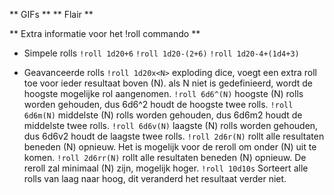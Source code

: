 
** GIFs **
** Flair **

** Extra informatie voor het !roll commando **

- Simpele rolls
`!roll 1d20+6`
`!roll 1d20-(2+6)`
`!roll 1d20-4+(1d4+3)`

- Geavanceerde rolls
`!roll 1d20x<N>`
    exploding dice, voegt een extra roll toe voor ieder resultaat boven (N). als N niet is gedefinieerd, wordt de hoogste mogelijke rol aangenomen.
`!roll 6d6^(N)`
    hoogste (N) rolls worden gehouden, dus 6d6^2 houdt de hoogste twee rolls.
`!roll 6d6m(N)`
    middelste (N) rolls worden gehouden, dus 6d6m2 houdt de middelste twee rolls.
`!roll 6d6v(N)`
    laagste (N) rolls worden gehouden, dus 6d6v2 houdt de laagste twee rolls.
`!roll 2d6r(N)`
    rollt alle resultaten beneden (N) opnieuw. Het is mogelijk voor de reroll om onder (N) uit te komen.
`!roll 2d6rr(N)`
    rollt alle resultaten beneden (N) opnieuw. De reroll zal minimaal (N) zijn, mogelijk hoger.
`!roll 10d10s`
    Sorteert alle rolls van laag naar hoog, dit veranderd het resultaat verder niet.
